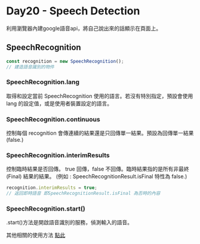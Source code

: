 # Day20 - Speech Detection
利用瀏覽器內建google語音api，將自己說出來的話顯示在頁面上。


## SpeechRecognition

```js
const recognition = new SpeechRecognition();
// 建造語音識別的物件
```
### SpeechRecognition.lang
取得和設定當前 SpeechRecognition 使用的語言。若沒有特別指定，預設會使用lang 的設定值，或是使用者裝置設定的語言。
### SpeechRecognition.continuous
控制每個 recognition 會傳連續的結果還是只回傳單一結果。預設為回傳單一結果 (false.)
### SpeechRecognition.interimResults
控制臨時結果是否回傳。 true 回傳，false 不回傳。臨時結果指的是所有非最終 (Final) 結果的結果。 (例如 : SpeechRecognitionResult.isFinal 特性為 false.)
```js
recognition.interimResults = true;
// 返回即時語音 即SpeechRecognitionResult.isFinal 為否時的內容
```
### SpeechRecognition.start()
.start()方法是開啟語音識別的服務，偵測輸入的語音。

其他相關的使用方法 [點此](https://developer.mozilla.org/zh-TW/docs/Web/API/SpeechRecognition)

